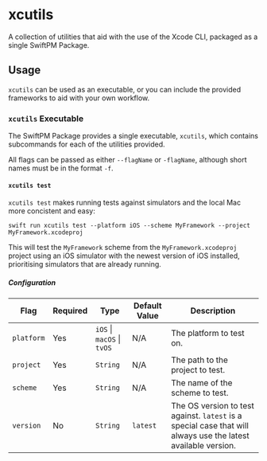 # xcutils

A collection of utilities that aid with the use of the Xcode CLI, packaged as a single SwiftPM Package.

## Usage

`xcutils` can be used as an executable, or you can include the provided frameworks to aid with your own workflow.

### `xcutils` Executable

The SwiftPM Package provides a single executable, `xcutils`, which contains subcommands for each of the utilities provided.

All flags can be passed as either `--flagName` or `-flagName`, although short names must be in the format `-f`.

#### `xcutils test`

`xcutils test` makes running tests against simulators and the local Mac more concistent and easy:

```shell
swift run xcutils test --platform iOS --scheme MyFramework --project MyFramework.xcodeproj
```

This will test the `MyFramework` scheme from the `MyFramework.xcodeproj` project using an iOS simulator with the newest version of iOS installed, prioritising simulators that are already running.

##### Configuration

| Flag | Required | Type | Default Value | Description |
|------|----------|------|---------------|-------------|
| `platform` | Yes | `iOS` \| `macOS` \| `tvOS`| N/A | The platform to test on. |
| `project` | Yes | `String` | N/A | The path to the project to test. |
| `scheme` | Yes | `String` | N/A | The name of the scheme to test. |
| `version` | No | `String` | `latest` | The OS version to test against. `latest` is a special case that will always use the latest available version. |
